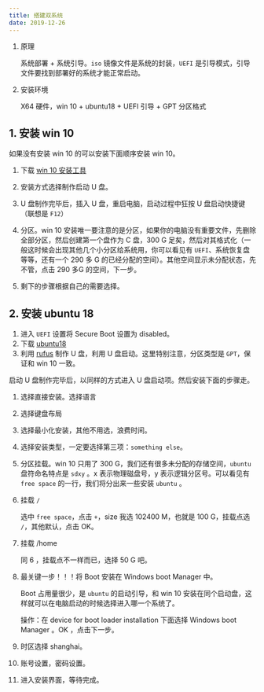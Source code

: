 ```yaml
---
title: 搭建双系统
date: 2019-12-26
---
```


1. 原理

   系统部署 + 系统引导。`iso` 镜像文件是系统的封装，`UEFI` 是引导模式，引导文件要找到部署好的系统才能正常启动。

2. 安装环境

   X64 硬件，win 10 + ubuntu18 + UEFI 引导 + GPT 分区格式

## 1. 安装 win 10

如果没有安装 win 10 的可以安装下面顺序安装 win 10。

1. 下载 [win 10 安装工具](https://www.microsoft.com/zh-cn/software-download/windows10)
2. 安装方式选择制作启动 U 盘。
3. U 盘制作完毕后，插入 U 盘，重启电脑，启动过程中狂按 U 盘启动快捷键（联想是 `F12`）
4. 分区。win 10 安装唯一要注意的是分区，如果你的电脑没有重要文件，先删除全部分区，然后创建第一个盘作为 C 盘，300 G 足矣，然后对其格式化（一般这时候会出现其他几个小分区给系统用，你可以看见有 `UEFI`、系统恢复盘等等，还有一个 290 多 G 的已经分配的空间）。其他空间显示未分配状态，先不管，点击 290 多G 的空间，下一步。

3. 剩下的步骤根据自己的需要选择。

## 2. 安装 ubuntu 18

1. 进入 `UEFI` 设置将 Secure Boot 设置为 disabled。
2. 下载 [ubuntu18](https://www.ubuntu.com/download/desktop)
3. 利用 [rufus](<http://rufus.ie/>) 制作 U 盘，利用 U 盘启动。这里特别注意，分区类型是 `GPT`，保证和 win 10 一致。

启动 U 盘制作完毕后，以同样的方式进入 U 盘启动项。然后安装下面的步骤走。

1. 选择直接安装。选择语言

2. 选择键盘布局

3. 选择最小化安装，其他不用选，浪费时间。

4. 选择安装类型，一定要选择第三项：`something else`。

5. 分区挂载。win 10 只用了 300 G，我们还有很多未分配的存储空间，`ubuntu` 盘符命名特点是 `sdxy` 。x 表示物理磁盘号，y 表示逻辑分区号。可以看见有 `free space` 的一行，我们将分出来一些安装 `ubuntu` 。

6. 挂载 `/`

   选中 `free space`，点击 `+`，size 我选 102400 M，也就是 100 G，挂载点选 `/`，其他默认，点击 OK。

7. 挂载 /home

   同 6 ，挂载点不一样而已，选择 50 G 吧。

8. 最关键一步！！！将 Boot 安装在  Windows boot Manager 中。

   Boot 占用量很少，是 `ubuntu` 的启动引导，和 win 10 安装在同个启动盘，这样就可以在电脑启动的时候选择进入哪一个系统了。

   操作：在 device for boot loader installation 下面选择 Windows boot Manager 。OK ，点击下一步。

9. 时区选择 shanghai。

10. 账号设置，密码设置。

11. 进入安装界面，等待完成。

